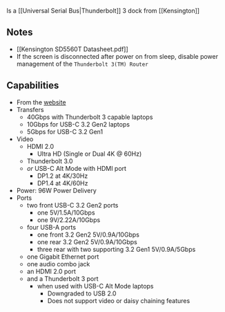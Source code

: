 Is a [[Universal Serial Bus|Thunderbolt]] 3 dock from [[Kensington]]
## Notes
- [[Kensington SD5560T Datasheet.pdf]]
- If the screen is disconnected after power on from sleep, disable power management of the `Thunderbolt 3(TM) Router`
## Capabilities
- From the [website](https://www.kensington.com/p/products/device-docking-connectivity-products/laptop-docks-usb-accessories/sd5560t-thunderbolt-3-and-usb-c-dual-4k-hybrid-docking-station-96w-pd-windowsmacos/#Support-block)
- Transfers
	- 40Gbps with Thunderbolt 3 capable laptops
	- 10Gbps for USB-C 3.2 Gen2 laptops
	- 5Gbps for USB-C 3.2 Gen1
- Video
	- HDMI 2.0
		- Ultra HD (Single or Dual 4K @ 60Hz)
	- Thunderbolt 3.0
	- *or* USB-C Alt Mode with HDMI port
		- DP1.2 at 4K/30Hz
		- DP1.4 at 4K/60Hz
- Power: 96W Power Delivery
- Ports
	- two front USB-C 3.2 Gen2 ports
		- one 5V/1.5A/10Gbps
		- one 9V/2.22A/10Gbps
	- four USB-A ports
		- one front 3.2 Gen2 5V/0.9A/10Gbps
		- one rear 3.2 Gen2 5V/0.9A/10Gbps
		- three rear with two supporting 3.2 Gen1 5V/0.9A/5Gbps
	- one Gigabit Ethernet port
	- one audio combo jack
	- an HDMI 2.0 port
	- and a Thunderbolt 3 port 
		- when used with USB-C Alt Mode laptops
			- Downgraded to USB 2.0
			- Does not support video or daisy chaining features